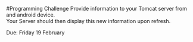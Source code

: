 #Programming Challenge
Provide information to your Tomcat server from and android device.  
Your Server should then display this new information upon refresh.

Due: Friday 19 February
